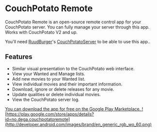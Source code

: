 CouchPotato Remote
=============
CouchPotato Remote is an open-source remote control app for your CouchPotato server. You can fully manage your server through this app. Works with CouchPotato V2 and up.

You'll need <a href="https://github.com/RuudBurger">RuudBurger</a>'s <a href="https://github.com/RuudBurger/CouchPotatoServer">CouchPotatoServer</a> to be able to use this app..

<h2>Features</h2>
<ul><li>Similar visual presentation to the CouchPotato web interface.</li>
<li>View your Wanted and Manage lists.</li>
<li>Add new movies to your Wanted list.</li>
<li>View individual movies and their important information.</li>
<li>Download, ignore or delete releases for any movie.</li>
<li>Update qualities or delete individual movies.</li>
<li>View the CouchPotato server log.</li>
</ul>

<a href="https://play.google.com/store/apps/details?id=no.dega.couchpotatoremote">You can download the app for free on the Google Play Marketplace.
![https://play.google.com/store/apps/details?id=no.dega.couchpotatoremote](http://developer.android.com/images/brand/en_generic_rgb_wo_60.png)
</a>

